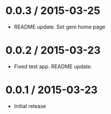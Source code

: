 # 0.0.3 / 2015-03-25

* README update. Set gem home page

# 0.0.2 / 2015-03-23

* Fixed test app. README update.

# 0.0.1 / 2015-03-23

* Initial release
